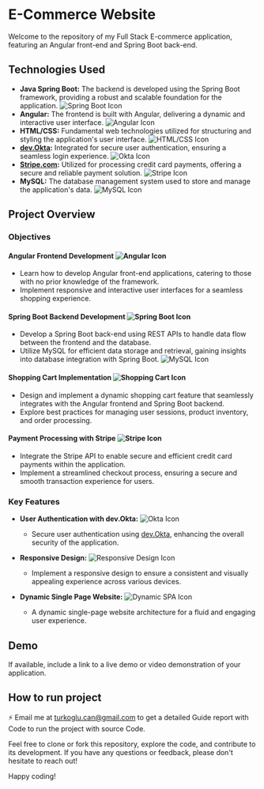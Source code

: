 # E-Commerce Website

Welcome to the repository of my Full Stack E-commerce application, featuring an Angular front-end and Spring Boot back-end.

## Technologies Used
- **Java Spring Boot:** The backend is developed using the Spring Boot framework, providing a robust and scalable foundation for the application. ![Spring Boot Icon](https://img.icons8.com/color/48/000000/spring-logo.png)
- **Angular:** The frontend is built with Angular, delivering a dynamic and interactive user interface. ![Angular Icon](https://img.icons8.com/color/48/000000/angularjs.png)
- **HTML/CSS:** Fundamental web technologies utilized for structuring and styling the application's user interface. ![HTML/CSS Icon](https://img.icons8.com/color/48/000000/html-5.png)
- **[dev.Okta](https://dev.okta.com/):** Integrated for secure user authentication, ensuring a seamless login experience. ![Okta Icon](https://img.icons8.com/color/48/000000/okta.png)
- **[Stripe.com](https://stripe.com/):** Utilized for processing credit card payments, offering a secure and reliable payment solution. ![Stripe Icon](https://img.icons8.com/color/48/000000/stripe.png)
- **MySQL:** The database management system used to store and manage the application's data. ![MySQL Icon](https://img.icons8.com/color/48/000000/mysql-logo.png)

## Project Overview

### Objectives

#### Angular Frontend Development ![Angular Icon](https://img.icons8.com/color/48/000000/angularjs.png)
- Learn how to develop Angular front-end applications, catering to those with no prior knowledge of the framework.
- Implement responsive and interactive user interfaces for a seamless shopping experience.

#### Spring Boot Backend Development ![Spring Boot Icon](https://img.icons8.com/color/48/000000/spring-logo.png)
- Develop a Spring Boot back-end using REST APIs to handle data flow between the frontend and the database.
- Utilize MySQL for efficient data storage and retrieval, gaining insights into database integration with Spring Boot. ![MySQL Icon](https://img.icons8.com/color/48/000000/mysql-logo.png)

#### Shopping Cart Implementation ![Shopping Cart Icon](https://img.icons8.com/ios-filled/48/000000/shopping-cart.png)
- Design and implement a dynamic shopping cart feature that seamlessly integrates with the Angular frontend and Spring Boot backend.
- Explore best practices for managing user sessions, product inventory, and order processing.

#### Payment Processing with Stripe ![Stripe Icon](https://img.icons8.com/color/48/000000/stripe.png)
- Integrate the Stripe API to enable secure and efficient credit card payments within the application.
- Implement a streamlined checkout process, ensuring a secure and smooth transaction experience for users.

### Key Features

- **User Authentication with dev.Okta:** ![Okta Icon](https://img.icons8.com/color/48/000000/okta.png)
  - Secure user authentication using [dev.Okta](https://dev.okta.com/), enhancing the overall security of the application.

- **Responsive Design:** ![Responsive Design Icon](https://img.icons8.com/material-outlined/48/000000/responsive.png)
  - Implement a responsive design to ensure a consistent and visually appealing experience across various devices.

- **Dynamic Single Page Website:** ![Dynamic SPA Icon](https://img.icons8.com/material-outlined/48/000000/web-design.png)
  - A dynamic single-page website architecture for a fluid and engaging user experience.

## Demo
If available, include a link to a live demo or video demonstration of your application.

## How to run project
⚡ Email me at turkoglu.can@gmail.com to get a detailed Guide report with Code to run the project with source Code.

Feel free to clone or fork this repository, explore the code, and contribute to its development. If you have any questions or feedback, please don't hesitate to reach out!

Happy coding!
